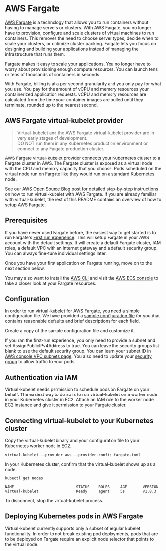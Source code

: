 # AWS Fargate

[AWS Fargate](https://aws.amazon.com/fargate/) is a technology that allows you to run containers
without having to manage servers or clusters. With AWS Fargate, you no longer have to provision,
configure and scale clusters of virtual machines to run containers. This removes the need to choose
server types, decide when to scale your clusters, or optimize cluster packing. Fargate lets you
focus on designing and building your applications instead of managing the infrastructure that runs
them.

Fargate makes it easy to scale your applications. You no longer have to worry about provisioning
enough compute resources. You can launch tens or tens of thousands of containers in seconds. 

With Fargate, billing is at a per second granularity and you only pay for what you use. You pay for
the amount of vCPU and memory resources your containerized application requests. vCPU and memory
resources are calculated from the time your container images are pulled until they terminate,
rounded up to the nearest second.

## AWS Fargate virtual-kubelet provider

> Virtual-kubelet and the AWS Fargate virtual-kubelet provider are in very early stages of development.<br>
> DO NOT run them in any Kubernetes production environment or connect to any Fargate production cluster.

AWS Fargate virtual-kubelet provider connects your Kubernetes cluster to a Fargate cluster in AWS.
The Fargate cluster is exposed as a virtual node with the CPU and memory capacity that you choose.
Pods scheduled on the virtual node run on Fargate like they would run on a standard Kubernetes node.

See our [AWS Open Source Blog post](https://aws.amazon.com/blogs/opensource/aws-fargate-virtual-kubelet/) for detailed step-by-step instructions on how to run virtual-kubelet with AWS Fargate. If you are already familiar with virtual-kubelet, the rest of this README contains an overview of how to setup AWS Fargate.

## Prerequisites

If you have never used Fargate before, the easiest way to get started is to run Fargate's
[First run experience](https://console.aws.amazon.com/ecs/home?region=us-east-1#/firstRun). This
will setup Fargate in your AWS account with the default settings. It will create a default Fargate
cluster, IAM roles, a default VPC with an internet gateway and a default security group. You can
always fine-tune individual settings later.

Once you have your first application on Fargate running, move on to the next section below.

You may also want to install the
[AWS CLI](https://docs.aws.amazon.com/cli/latest/userguide/installing.html)
and visit the [AWS ECS console](https://console.aws.amazon.com/ecs) to take a closer look at your
Fargate resources.

## Configuration

In order to run virtual-kubelet for AWS Fargate, you need a simple configuration file. We have
provided a [sample configuration file](fargate.toml) for you that contains reasonable defaults and
brief descriptions for each field.

Create a copy of the sample configuration file and customize it.

If you ran the first-run experience, you only need to provide a subnet and set
AssignPublicIPv4Address to true. You can leave the security groups list blank to use the default
security group. You can learn your subnet ID in
[AWS console VPC subnets page](https://console.aws.amazon.com/vpc/home?#subnets). You
also need to update your [security group](https://console.aws.amazon.com/vpc/home?#securityGroups)
to allow traffic to your pods.

## Authentication via IAM

Virtual-kubelet needs permission to schedule pods on Fargate on your behalf. The easiest way to do
so is to run virtual-kubelet on a worker node in your Kubernetes cluster in EC2. Attach an IAM role
to the worker node EC2 instance and give it permission to your Fargate cluster.

## Connecting virtual-kubelet to your Kubernetes cluster

Copy the virtual-kubelet binary and your configuration file to your Kubernetes worker node in EC2.

```console
virtual-kubelet --provider aws --provider-config fargate.toml
```

In your Kubernetes cluster, confirm that the virtual-kubelet shows up as a node.
```console
kubectl get nodes

NAME                            STATUS    ROLES     AGE       VERSION
virtual-kubelet                 Ready     agent     5s        v1.8.3
```

To disconnect, stop the virtual-kubelet process.

## Deploying Kubernetes pods in AWS Fargate

Virtual-kubelet currently supports only a subset of regular kubelet functionality. In order to not
break existing pod deployments, pods that are to be deployed on Fargate require an explicit node
selector that points to the virtual node.
